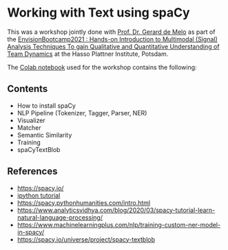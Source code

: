 # Working with Text using spaCy
This was a workshop jointly done with [Prof. Dr. Gerard de Melo](http://gerard.demelo.org/) as part of the [EnvisionBootcamp2021 : Hands-on Introduction to Multimodal (Signal)
Analysis Techniques To gain Qualitative and Quantitative Understanding of Team Dynamics](https://www.centerforadvanceddesignstudies.org/envision) at the Hasso Plattner Institute, Potsdam.

The [Colab notebook](https://colab.research.google.com/drive/1g386raiz80Cu6Wi0wzwUhkHLwC4LeKxb#scrollTo=20Xp5m5CxTVF) used for the workshop contains the following:

## Contents
* How to install spaCy
* NLP Pipeline (Tokenizer, Tagger, Parser, NER)
* Visualizer
* Matcher
* Semantic Similarity
* Training
* spaCyTextBlob

## References 
* https://spacy.io/
* [ipython tutorial](https://github.com/dcavar/python-tutorial-for-ipython)
*   https://spacy.pythonhumanities.com/intro.html
*   https://www.analyticsvidhya.com/blog/2020/03/spacy-tutorial-learn-natural-language-processing/
*   https://www.machinelearningplus.com/nlp/training-custom-ner-model-in-spacy/
*   https://spacy.io/universe/project/spacy-textblob
